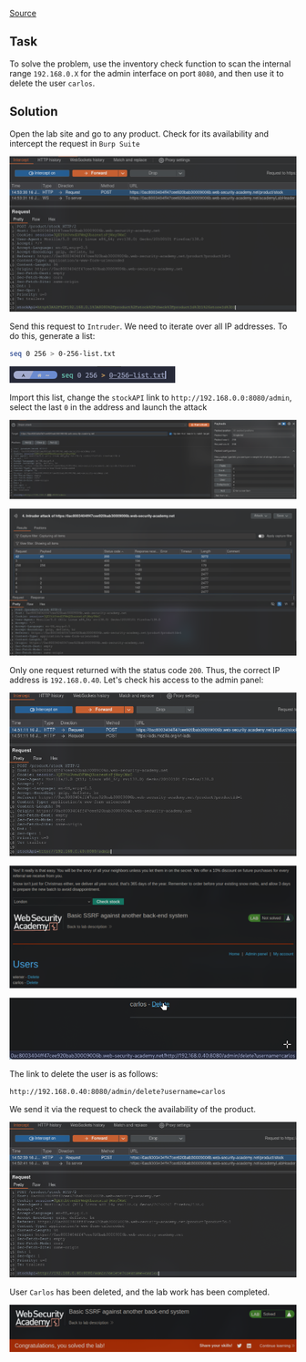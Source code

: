 [Source](https://portswigger.net/web-security/ssrf/lab-basic-ssrf-against-backend-system)
## Task
To solve the problem, use the inventory check function to scan the internal range `192.168.0.X` for the admin interface on port `8080`, and then use it to delete the user `carlos`.
## Solution
Open the lab site and go to any product. Check for its availability and intercept the request in `Burp Suite`

![image](images/20250616145441.png)

Send this request to `Intruder`. We need to iterate over all IP addresses. To do this, generate a list:
```bash
seq 0 256 > 0-256-list.txt
```

![image](images/20250616144955.png)

Import this list, change the `stockAPI` link to `http://192.168.0.0:8080/admin`, select the last `0` in the address and launch the attack

![image](images/20250616144927.png)


![image](images/20250616145035.png)

Only one request returned with the status code `200`. Thus, the correct IP address is `192.168.0.40`. Let's check his access to the admin panel:

![image](images/20250616145123.png)


![image](images/20250616145148.png)


![image](images/20250616145202.png)

The link to delete the user is as follows:
```bash
http://192.168.0.40:8080/admin/delete?username=carlos
```
We send it via the request to check the availability of the product.

![image](images/20250616145259.png)

User `Carlos` has been deleted, and the lab work has been completed.

![image](images/20250616145313.png)
